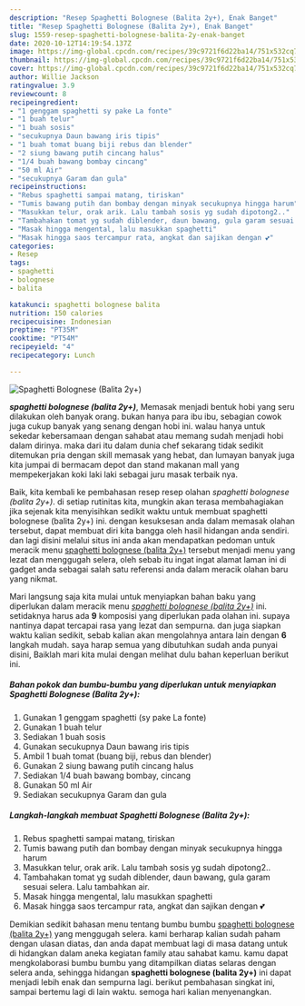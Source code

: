 ```yaml
---
description: "Resep Spaghetti Bolognese (Balita 2y+), Enak Banget"
title: "Resep Spaghetti Bolognese (Balita 2y+), Enak Banget"
slug: 1559-resep-spaghetti-bolognese-balita-2y-enak-banget
date: 2020-10-12T14:19:54.137Z
image: https://img-global.cpcdn.com/recipes/39c9721f6d22ba14/751x532cq70/spaghetti-bolognese-balita-2y-foto-resep-utama.jpg
thumbnail: https://img-global.cpcdn.com/recipes/39c9721f6d22ba14/751x532cq70/spaghetti-bolognese-balita-2y-foto-resep-utama.jpg
cover: https://img-global.cpcdn.com/recipes/39c9721f6d22ba14/751x532cq70/spaghetti-bolognese-balita-2y-foto-resep-utama.jpg
author: Willie Jackson
ratingvalue: 3.9
reviewcount: 8
recipeingredient:
- "1 genggam spaghetti sy pake La fonte"
- "1 buah telur"
- "1 buah sosis"
- "secukupnya Daun bawang iris tipis"
- "1 buah tomat buang biji rebus dan blender"
- "2 siung bawang putih cincang halus"
- "1/4 buah bawang bombay cincang"
- "50 ml Air"
- "secukupnya Garam dan gula"
recipeinstructions:
- "Rebus spaghetti sampai matang, tiriskan"
- "Tumis bawang putih dan bombay dengan minyak secukupnya hingga harum"
- "Masukkan telur, orak arik. Lalu tambah sosis yg sudah dipotong2.."
- "Tambahakan tomat yg sudah diblender, daun bawang, gula garam sesuai selera. Lalu tambahkan air."
- "Masak hingga mengental, lalu masukkan spaghetti"
- "Masak hingga saos tercampur rata, angkat dan sajikan dengan 💕"
categories:
- Resep
tags:
- spaghetti
- bolognese
- balita

katakunci: spaghetti bolognese balita 
nutrition: 150 calories
recipecuisine: Indonesian
preptime: "PT35M"
cooktime: "PT54M"
recipeyield: "4"
recipecategory: Lunch

---
```



![Spaghetti Bolognese (Balita 2y+)](https://img-global.cpcdn.com/recipes/39c9721f6d22ba14/751x532cq70/spaghetti-bolognese-balita-2y-foto-resep-utama.jpg)

<b><i>spaghetti bolognese (balita 2y+)</i></b>, Memasak menjadi bentuk hobi yang seru dilakukan oleh banyak orang. bukan hanya para ibu ibu, sebagian cowok juga cukup banyak yang senang dengan hobi ini. walau hanya untuk sekedar kebersamaan dengan sahabat atau memang sudah menjadi hobi dalam dirinya. maka dari itu dalam dunia chef sekarang tidak sedikit ditemukan pria dengan skill memasak yang hebat, dan lumayan banyak juga kita jumpai di bermacam depot dan stand makanan mall yang mempekerjakan koki laki laki sebagai juru masak terbaik nya.



Baik, kita kembali ke pembahasan resep resep olahan <i>spaghetti bolognese (balita 2y+)</i>. di setiap rutinitas kita, mungkin akan terasa membahagiakan jika sejenak kita menyisihkan sedikit waktu untuk membuat spaghetti bolognese (balita 2y+) ini. dengan kesuksesan anda dalam memasak olahan tersebut, dapat membuat diri kita bangga oleh hasil hidangan anda sendiri. dan lagi disini melalui situs ini anda akan mendapatkan pedoman untuk meracik menu <u>spaghetti bolognese (balita 2y+)</u> tersebut menjadi menu yang lezat dan menggugah selera, oleh sebab itu ingat ingat alamat laman ini di gadget anda sebagai salah satu referensi anda dalam meracik olahan baru yang nikmat.


Mari langsung saja kita mulai untuk menyiapkan bahan baku yang diperlukan dalam meracik menu <u><i>spaghetti bolognese (balita 2y+)</i></u> ini. setidaknya harus ada <b>9</b> komposisi yang diperlukan pada olahan ini. supaya nantinya dapat tercapai rasa yang lezat dan sempurna. dan juga siapkan waktu kalian sedikit, sebab kalian akan mengolahnya antara lain dengan <b>6</b> langkah mudah. saya harap semua yang dibutuhkan sudah anda punyai disini, Baiklah mari kita mulai dengan melihat dulu bahan keperluan berikut ini.

<!--inarticleads1-->

##### Bahan pokok dan bumbu-bumbu yang diperlukan untuk menyiapkan Spaghetti Bolognese (Balita 2y+):

1. Gunakan 1 genggam spaghetti (sy pake La fonte)
1. Gunakan 1 buah telur
1. Sediakan 1 buah sosis
1. Gunakan secukupnya Daun bawang iris tipis
1. Ambil 1 buah tomat (buang biji, rebus dan blender)
1. Gunakan 2 siung bawang putih cincang halus
1. Sediakan 1/4 buah bawang bombay, cincang
1. Gunakan 50 ml Air
1. Sediakan secukupnya Garam dan gula




<!--inarticleads2-->

##### Langkah-langkah membuat Spaghetti Bolognese (Balita 2y+):

1. Rebus spaghetti sampai matang, tiriskan
1. Tumis bawang putih dan bombay dengan minyak secukupnya hingga harum
1. Masukkan telur, orak arik. Lalu tambah sosis yg sudah dipotong2..
1. Tambahakan tomat yg sudah diblender, daun bawang, gula garam sesuai selera. Lalu tambahkan air.
1. Masak hingga mengental, lalu masukkan spaghetti
1. Masak hingga saos tercampur rata, angkat dan sajikan dengan 💕




Demikian sedikit bahasan menu tentang bumbu bumbu <u>spaghetti bolognese (balita 2y+)</u> yang menggugah selera. kami berharap kalian sudah paham dengan ulasan diatas, dan anda dapat membuat lagi di masa datang untuk di hidangkan dalam aneka kegiatan family atau sahabat kamu. kamu dapat mengkolaborasi bumbu bumbu yang ditampilkan diatas selaras dengan selera anda, sehingga hidangan <b>spaghetti bolognese (balita 2y+)</b> ini dapat menjadi lebih enak dan sempurna lagi. berikut pembahasan singkat ini, sampai bertemu lagi di lain waktu. semoga hari kalian menyenangkan.
